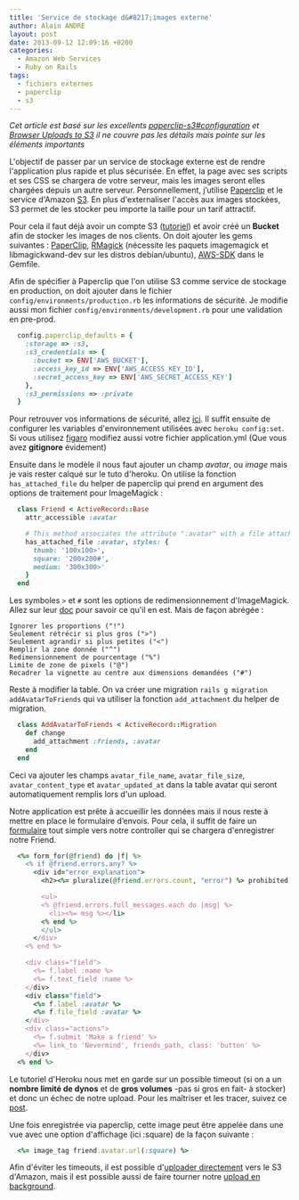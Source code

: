 ```yaml
---
title: 'Service de stockage d&#8217;images externe'
author: Alain ANDRE
layout: post
date: 2013-09-12 12:09:16 +0200
categories:
  - Amazon Web Services
  - Ruby on Rails
tags:
  - fichiers externes
  - paperclip
  - s3
---
```

*Cet article est basé sur les excellents [paperclip-s3#configuration][1] et [Browser Uploads to S3][2] il ne couvre pas les détails mais pointe sur les éléments importants*

L'objectif de passer par un service de stockage externe est de rendre l'application plus rapide et plus sécurisée. En effet, la page avec ses scripts et ses CSS se chargera de votre serveur, mais les images seront elles chargées depuis un autre serveur. Personnellement, j’utilise [Paperclip][3] et le service d'Amazon [S3][4]. En plus d'externaliser l'accès aux images stockées, S3 permet de les stocker peu importe la taille pour un tarif attractif.

Pour cela il faut déjà avoir un compte S3 ([tutoriel][5]) et avoir créé un **Bucket** afin de stocker les images de nos clients. On doit ajouter les gems suivantes : [PaperClip][6], [RMagick][7] (nécessite les paquets imagemagick et libmagickwand-dev sur les distros debian/ubuntu), [AWS-SDK][8] dans le Gemfile.

Afin de spécifier à Paperclip que l'on utilise S3 comme service de stockage en production, on doit ajouter dans le fichier `config/environments/production.rb` les informations de sécurité. Je modifie aussi mon fichier `config/environments/development.rb` pour une validation en pre-prod.
```ruby
  config.paperclip_defaults = {
    :storage => :s3,
    :s3_credentials => {
      :bucket => ENV['AWS_BUCKET'],
      :access_key_id => ENV['AWS_ACCESS_KEY_ID'],
      :secret_access_key => ENV['AWS_SECRET_ACCESS_KEY']
    },
    :s3_permissions => :private
  }
```

Pour retrouver vos informations de sécurité, allez [ici][9]. Il suffit ensuite de configurer les variables d'environnement utilisées avec `heroku config:set`. Si vous utilisez [figaro][10] modifiez aussi votre fichier application.yml (Que vous avez **gitignore** évidement)

Ensuite dans le modèle il nous faut ajouter un champ *avatar*, ou *image* mais je vais rester calqué sur le tuto d'heroku. On utilise la fonction `has_attached_file` du helper de paperclip qui prend en argument des options de traitement pour ImageMagick :
```ruby
  class Friend < ActiveRecord::Base
    attr_accessible :avatar

    # This method associates the attribute ":avatar" with a file attachment
    has_attached_file :avatar, styles: {
      thumb: '100x100>',
      square: '200x200#',
      medium: '300x300>'
    }
  end
```

Les symboles `>` et `#` sont les options de redimensionnement d'ImageMagick. Allez sur leur [doc][11] pour savoir ce qu'il en est. Mais de façon abrégée :

    Ignorer les proportions ("!")
    Seulement rétrécir si plus gros (">")
    Seulement agrandir si plus petites ("<")
    Remplir la zone donnée ("^")
    Redimensionnement de pourcentage ("%")
    Limite de zone de pixels ("@")
    Recadrer la vignette au centre aux dimensions demandées ("#")


Reste à modifier la table. On va créer une migration `rails g migration addAvatarToFriends` qui va utiliser la fonction `add_attachment` du helper de migration.
```ruby
  class AddAvatarToFriends < ActiveRecord::Migration
    def change
      add_attachment :friends, :avatar
    end
  end
```

Ceci va ajouter les champs `avatar_file_name`, `avatar_file_size`, `avatar_content_type` et `avatar_updated_at` dans la table avatar qui seront automatiquement remplis lors d'un upload.

Notre application est prête à accueillir les données mais il nous reste à mettre en place le formulaire d’envois. Pour cela, il suffit de faire un [formulaire][12] tout simple vers notre controller qui se chargera d'enregistrer notre Friend.
```ruby
  <%= form_for(@friend) do |f| %>
    <% if @friend.errors.any? %>
      <div id="error_explanation">
        <h2><%= pluralize(@friend.errors.count, "error") %> prohibited this friend from being saved:</h2>

        <ul>
        <% @friend.errors.full_messages.each do |msg| %>
          <li><%= msg %></li>
        <% end %>
        </ul>
      </div>
    <% end %>

    <div class="field">
      <%= f.label :name %>
      <%= f.text_field :name %>
    </div>
    <div class="field">
      <%= f.label :avatar %>
      <%= f.file_field :avatar %>
    </div>
    <div class="actions">
      <%= f.submit 'Make a friend' %>
      <%= link_to 'Nevermind', friends_path, class: 'button' %>
    </div>
  <% end %>
```

Le tutoriel d'Heroku nous met en garde sur un possible timeout (si on a un **nombre limité de dynos** et de **gros volumes** -pas si gros en fait- à stocker) et donc un échec de notre upload. Pour les maîtriser et les tracer, suivez ce [post][13].

Une fois enregistrée via paperclip, cette image peut être appelée dans une vue avec une option d'affichage (ici :square) de la façon suivante :
```ruby
  <%= image_tag friend.avatar.url(:square) %>
```

Afin d'éviter les timeouts, il est possible d'[uploader directement][14] vers le S3 d'Amazon, mais il est possible aussi de faire tourner notre [upload en background][15].

 [1]: https://devcenter.heroku.com/articles/paperclip-s3#configuration
 [2]: http://aws.amazon.com/articles/1434?_encoding=UTF8&jiveRedirect=1
 [3]: https://github.com/thoughtbot/paperclip
 [4]: http://aws.amazon.com/fr/s3/
 [5]: https://devcenter.heroku.com/articles/s3
 [6]: http://rubydoc.info/gems/paperclip/frames
 [7]: http://rubydoc.info/gems/rmagick/frames
 [8]: http://rubydoc.info/gems/aws-sdk/frames
 [9]: https://portal.aws.amazon.com/gp/aws/securityCredentials
 [10]: http://rubydoc.info/gems/figaro
 [11]: http://www.imagemagick.org/Usage/resize/#shrink
 [12]: https://github.com/thoughtbot/paperclip_demo/blob/master/app/views/friends/_form.html.erb
 [13]: http://www.alain-andre.fr/?p=105
 [14]: http://www.alain-andre.fr/?p=101
 [15]: http://www.alain-andre.fr/?p=113
